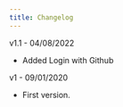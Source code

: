 ```yaml
---
title: Changelog
---
```


v1.1 - 04/08/2022
- Added Login with Github

v1 - 09/01/2020
- First version.
